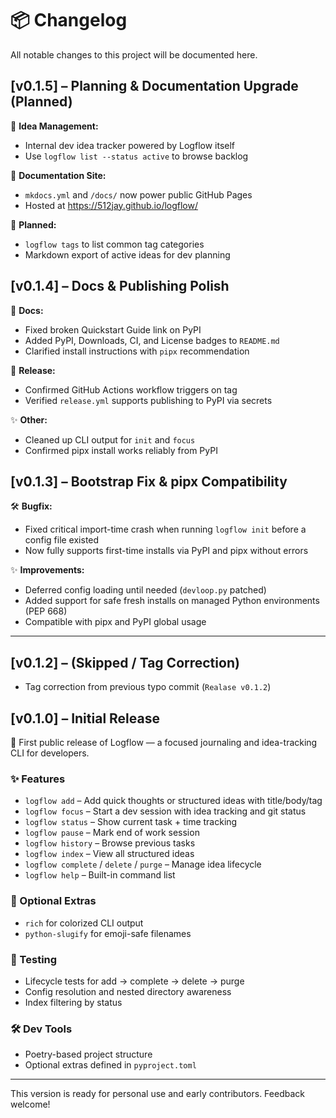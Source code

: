 # 📦 Changelog

All notable changes to this project will be documented here.

## [v0.1.5] – Planning & Documentation Upgrade (Planned)

🧠 **Idea Management:**
- Internal dev idea tracker powered by Logflow itself
- Use `logflow list --status active` to browse backlog

📘 **Documentation Site:**
- `mkdocs.yml` and `/docs/` now power public GitHub Pages
- Hosted at https://512jay.github.io/logflow/

🔁 **Planned:**
- `logflow tags` to list common tag categories
- Markdown export of active ideas for dev planning


## [v0.1.4] – Docs & Publishing Polish

📘 **Docs:**
- Fixed broken Quickstart Guide link on PyPI
- Added PyPI, Downloads, CI, and License badges to `README.md`
- Clarified install instructions with `pipx` recommendation

🚀 **Release:**
- Confirmed GitHub Actions workflow triggers on tag
- Verified `release.yml` supports publishing to PyPI via secrets

✨ **Other:**
- Cleaned up CLI output for `init` and `focus`
- Confirmed pipx install works reliably from PyPI

## [v0.1.3] – Bootstrap Fix & pipx Compatibility

🛠 **Bugfix:**
- Fixed critical import-time crash when running `logflow init` before a config file existed
- Now fully supports first-time installs via PyPI and pipx without errors

✨ **Improvements:**
- Deferred config loading until needed (`devloop.py` patched)
- Added support for safe fresh installs on managed Python environments (PEP 668)
- Compatible with pipx and PyPI global usage

---

## [v0.1.2] – (Skipped / Tag Correction)

- Tag correction from previous typo commit (`Realase v0.1.2`)

## [v0.1.0] – Initial Release

🎉 First public release of Logflow — a focused journaling and idea-tracking CLI for developers.

### ✨ Features

- `logflow add` – Add quick thoughts or structured ideas with title/body/tag
- `logflow focus` – Start a dev session with idea tracking and git status
- `logflow status` – Show current task + time tracking
- `logflow pause` – Mark end of work session
- `logflow history` – Browse previous tasks
- `logflow index` – View all structured ideas
- `logflow complete` / `delete` / `purge` – Manage idea lifecycle
- `logflow help` – Built-in command list

### 🧩 Optional Extras

- `rich` for colorized CLI output
- `python-slugify` for emoji-safe filenames

### 🧪 Testing

- Lifecycle tests for add → complete → delete → purge
- Config resolution and nested directory awareness
- Index filtering by status

### 🛠 Dev Tools

- Poetry-based project structure
- Optional extras defined in `pyproject.toml`

---

This version is ready for personal use and early contributors. Feedback welcome!